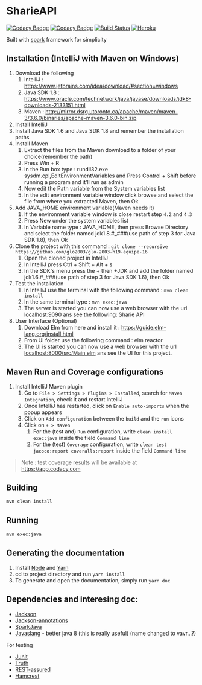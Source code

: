 # SharieAPI

[![Codacy Badge](https://api.codacy.com/project/badge/Grade/bedf5368ce8d460ba51e3aedd7f2a222)](https://www.codacy.com?utm_source=github.com&amp;utm_medium=referral&amp;utm_content=glo2003/glo-2003-h19-equipe-16&amp;utm_campaign=Badge_Grade)
[![Codacy Badge](https://api.codacy.com/project/badge/Coverage/bedf5368ce8d460ba51e3aedd7f2a222)](https://www.codacy.com?utm_source=github.com&utm_medium=referral&utm_content=glo2003/glo-2003-h19-equipe-16&utm_campaign=Badge_Coverage)
[![Build Status](https://travis-ci.com/glo2003/glo-2003-h19-equipe-16.svg?token=rtBRz4eqbmPRnM1jJcqS&branch=master)](https://travis-ci.com/glo2003/glo-2003-h19-equipe-16)
[![Heroku](https://heroku-badge.herokuapp.com/?app=thawing-reef-71512&svg=1)](https://thawing-reef-71512.herokuapp.com/)

Built with [spark](http://sparkjava.com/) framework for simplicity

## Installation (IntelliJ with Maven on Windows)

1. Download the following
    1. IntelliJ : <https://www.jetbrains.com/idea/download/#section=windows>
    2. Java SDK 1.8 : <https://www.oracle.com/technetwork/java/javase/downloads/jdk8-downloads-2133151.html>
    3. Maven : <http://mirror.dsrg.utoronto.ca/apache/maven/maven-3/3.6.0/binaries/apache-maven-3.6.0-bin.zip>
2. Install IntelliJ
3. Install Java SDK 1.6 and Java SDK 1.8 and remember the installation paths
4. Install Maven
    1. Extract the files from the Maven download to a folder of your choice(remember the path)
    2. Press Win + R
    3. In the Run box type : rundll32.exe sysdm.cpl,EditEnvironmentVariables and Press Control + Shift before running a program and it'll run as admin
    4. Now edit the Path variable from the System variables list
    5. In the edit environment variable window click browse and select the file from where you extracted Maven, then Ok
5. Add JAVA_HOME environment variable(Maven needs it)
    1. If the environment variable window is close restart step `4.2` and `4.3`
    2. Press New under the system variables list
    3. In Variable name type : JAVA_HOME, then press Browse Directory and select the folder named jdk1.8.#_###(use path of step 3 for Java SDK 1.8), then Ok
6. Clone the project with this command : `git clone --recursive https://github.com/glo2003/glo-2003-h19-equipe-16`
    1. Open the cloned project in IntelliJ
    2. In IntelliJ press Ctrl + Shift + Alt + s
    3. In the SDK's menu press the + then +JDK and add the folder named jdk1.6.#_###(use path of step 3 for Java SDK 1.6), then Ok
7. Test the installation
    1. In IntelliJ use the terminal with the following command : `mvn clean install`
    2. In the same terminal type : `mvn exec:java`
    3. The server is started you can now use a web browser with the url <localhost:9090> ans see the following: Sharie API
8.  User Interface (Optional)
    1. Download Elm from here and install it : <https://guide.elm-lang.org/install.html>
    2. From UI folder use the following command : elm reactor
    3. The UI is started you can now use a web browser with the url <localhost:8000/src/Main.elm> ans see the UI for this project.

## Maven Run and Coverage configurations

1. Install IntelliJ Maven plugin
    1. Go to `File > Settings > Plugins > Installed`, search for `Maven Integration`, check it and restart IntelliJ
    2. Once IntelliJ has restarted, click on `Enable auto-imports` when the popup appears
    3. Click on `Add configuration` between the `build` and the `run` icons
    4. Click on `+ > Maven`
        1. For the (test and) `Run` configuration, write `clean install exec:java` inside the field `Command line`
        2. For the (test) `Coverage` configuration, write `clean test jacoco:report coveralls:report` inside the field `Command line`

> Note : test coverage results will be available at <https://app.codacy.com>

## Building

```bash
mvn clean install
```

## Running

```bash
mvn exec:java
```

## Generating the documentation

1. Install [Node](https://nodejs.org) and [Yarn](https://yarnpkg.com)
2. cd to project directory and run `yarn install`
3. To generate and open the documentation, simply run `yarn doc`

## Dependencies and interesing doc:

- [Jackson](http://wiki.fasterxml.com/JacksonHome)
- [Jackson-annotations](https://github.com/FasterXML/jackson-annotations)
- [SparkJava](http://sparkjava.com)
- [Javaslang](http://javaslang.com/) - better java 8 (this is really useful) (name changed to vavr...?)

For testing 

- [Junit](http://junit.org/)
- [Truth](https://google.github.io/truth/)
- [REST-assured](http://rest-assured.io/) 
- [Hamcrest](http://hamcrest.org/JavaHamcrest/javadoc/2.1/)
